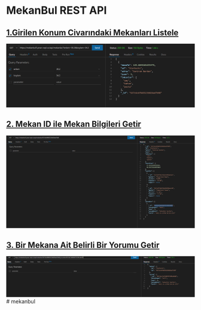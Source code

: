 # MekanBul REST API

## [1.Girilen Konum Civarındaki Mekanları Listele](https://mekanbul5.pnarr.repl.co/api/mekanlar?enlem=37.2&boylam=30.5)
![1](/resimler/konum.png)

## [2. Mekan ID ile Mekan Bilgileri Getir](https://mekanbul5.pnarr.repl.co/api/mekanlar/63794001e9cfef2efb8c5d60)
![2](/resimler/mekanlar.png)

## [3. Bir Mekana Ait Belirli Bir Yorumu Getir](https://mekanbul5.pnarr.repl.co/api/mekanlar/63794001e9cfef2efb8c5d60/yorumlar/63794004cf6e6978de6b3060)
![3](/resimler/yorumlar.png) #   m e k a n b u l 
 
 